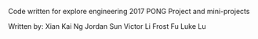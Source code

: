 Code written for explore engineering 2017 
PONG Project
and mini-projects

Written by:
Xian Kai Ng
Jordan Sun
Victor Li
Frost Fu
Luke Lu
